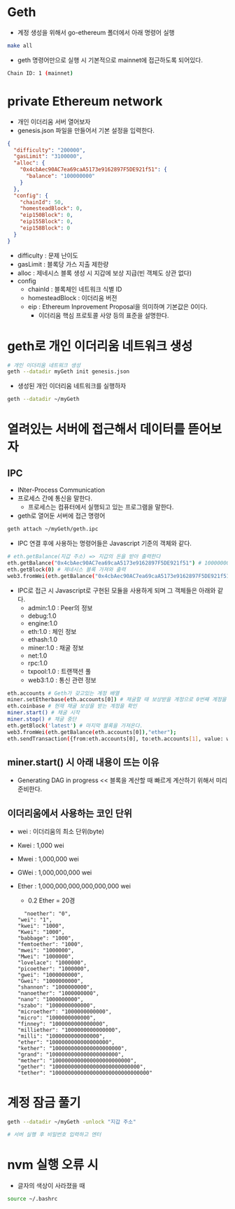 # Geth

- 계정 생성을 위해서 go-ethereum 폴더에서 아래 명령어 실행

```sh
make all
```

- geth 명령어만으로 실행 시 기본적으로 mainnet에 접근하도록 되어있다.

```sh
Chain ID: 1 (mainnet)
```

# private Ethereum network

- 개인 이더리움 서버 열어보자
- genesis.json 파일을 만들어서 기본 설정을 입력한다.

```json
{
  "difficulty": "200000",
  "gasLimit": "3100000",
  "alloc": {
    "0x4cbAec90AC7ea69caA5173e9162897F5DE921f51": {
      "balance": "100000000"
    }
  },
  "config": {
    "chainId": 50,
    "homesteadBlock": 0,
    "eip150Block": 0,
    "eip155Block": 0,
    "eip158Block": 0
  }
}
```

- difficulty : 문제 난이도
- gasLimit : 블록당 가스 지출 제한량
- alloc : 제네시스 블록 생성 시 지갑에 보상 지급(빈 객체도 상관 없다)
- config
  - chainId : 블록체인 네트워크 식별 ID
  - homesteadBlock : 이더리움 버전
  - eip : Ethereum Inprovement Proposal을 의미하며 기본값은 0이다.
    - 이더리움 핵심 프로토콜 사양 등의 표준을 설명한다.

# geth로 개인 이더리움 네트워크 생성

```sh
# 개인 이더리움 네트워크 생성
geth --datadir myGeth init genesis.json
```

- 생성된 개인 이더리움 네트워크를 실행하자

```sh
geth --datadir ~/myGeth
```

# 열려있는 서버에 접근해서 데이터를 뜯어보자

## IPC

- INter-Process Communication
- 프로세스 간에 통신을 말한다.
  - 프로세스는 컴퓨터에서 실행되고 있는 프로그램을 말한다.
- geth로 열어둔 서버에 접근 명령어

```sh
geth attach ~/myGeth/geth.ipc
```

- IPC 연결 후에 사용하는 명령어들은 Javascript 기준의 객체와 같다.

```sh
# eth.getBalance(지갑 주소) => 지갑의 돈을 받아 출력한다
eth.getBalance("0x4cbAec90AC7ea69caA5173e9162897F5DE921f51") # 100000000
eth.getBlock(0) # 제네시스 블록 가져와 출력
web3.fromWei(eth.getBalance("0x4cbAec90AC7ea69caA5173e9162897F5DE921f51"), 'ether')
```

- IPC로 접근 시 Javascript로 구현된 모듈을 사용하게 되며 그 객체들은 아래와 같다.
  - admin:1.0 : Peer의 정보
  - debug:1.0
  - engine:1.0
  - eth:1.0 : 체인 정보
  - ethash:1.0
  - miner:1.0 : 채굴 정보
  - net:1.0
  - rpc:1.0
  - txpool:1.0 : 트랜잭션 풀
  - web3:1.0 : 통신 관련 정보

```sh
eth.accounts # Geth가 갖고있는 계정 배열
miner.setEtherbase(eth.accounts[0]) # 채굴할 때 보상받을 계정으로 0번째 계정을 설정
eth.coinbase # 현재 채굴 보상을 받는 계정을 확인
miner.start() # 채굴 시작
miner.stop() # 채굴 중단
eth.getBlock('latest') # 마지막 블록을 가져온다.
web3.fromWei(eth.getBalance(eth.accounts[0]),"ether");
eth.sendTransaction({from:eth.accounts[0], to:eth.accounts[1], value: web3.toWei(1,"ether"),});
```

## miner.start() 시 아래 내용이 뜨는 이유

- Generating DAG in progress << 블록을 계산할 때 빠르게 계산하기 위해서 미리 준비한다.

## 이더리움에서 사용하는 코인 단위

- wei : 이더리움의 최소 단위(byte)
- Kwei : 1,000 wei
- Mwei : 1,000,000 wei
- GWei : 1,000,000,000 wei
- Ether : 1,000,000,000,000,000,000 wei

  - 0.2 Ether = 20경

  ```
    "noether": "0",
  "wei": "1",
  "kwei": "1000",
  "Kwei": "1000",
  "babbage": "1000",
  "femtoether": "1000",
  "mwei": "1000000",
  "Mwei": "1000000",
  "lovelace": "1000000",
  "picoether": "1000000",
  "gwei": "1000000000",
  "Gwei": "1000000000",
  "shannon": "1000000000",
  "nanoether": "1000000000",
  "nano": "1000000000",
  "szabo": "1000000000000",
  "microether": "1000000000000",
  "micro": "1000000000000",
  "finney": "1000000000000000",
  "milliether": "1000000000000000",
  "milli": "1000000000000000",
  "ether": "1000000000000000000",
  "kether": "1000000000000000000000",
  "grand": "1000000000000000000000",
  "mether": "1000000000000000000000000",
  "gether": "1000000000000000000000000000",
  "tether": "1000000000000000000000000000000"
  ```

# 계정 잠금 풀기

```sh
geth --datadir ~/myGeth -unlock "지갑 주소"

# 서버 실행 후 비밀번호 입력하고 엔터
```

# nvm 실행 오류 시

- 글자의 색상이 사라졌을 때

```sh
source ~/.bashrc
```

